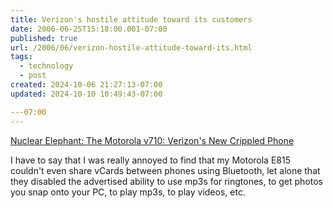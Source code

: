 ```yaml
---
title: Verizon's hostile attitude toward its customers
date: 2006-06-25T15:18:00.001-07:00
published: true
url: /2006/06/verizon-hostile-attitude-toward-its.html
tags:
  - technology
  - post
created: 2024-10-06 21:27:13-07:00
updated: 2024-10-10 10:49:43-07:00

---07:00
---
```


[Nuclear Elephant: The Motorola v710: Verizon's New Crippled Phone](https://www.nuclearelephant.com/papers/v710.html "Nuclear Elephant: The Motorola v710: Verizon's New Crippled Phone")  
  
I have to say that I was really annoyed to find that my Motorola E815 couldn't even share vCards between phones using Bluetooth, let alone that they disabled the advertised ability to use mp3s for ringtones, to get photos you snap onto your PC, to play mp3s, to play videos, etc.